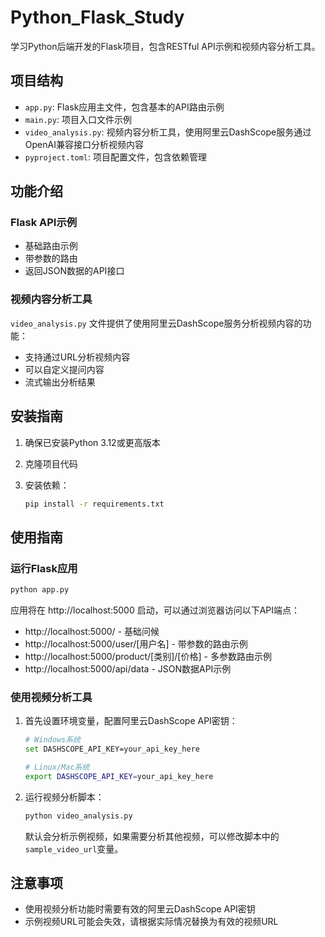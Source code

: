 # Python_Flask_Study
学习Python后端开发的Flask项目，包含RESTful API示例和视频内容分析工具。

## 项目结构
- `app.py`: Flask应用主文件，包含基本的API路由示例
- `main.py`: 项目入口文件示例
- `video_analysis.py`: 视频内容分析工具，使用阿里云DashScope服务通过OpenAI兼容接口分析视频内容
- `pyproject.toml`: 项目配置文件，包含依赖管理

## 功能介绍

### Flask API示例
- 基础路由示例
- 带参数的路由
- 返回JSON数据的API接口

### 视频内容分析工具
`video_analysis.py` 文件提供了使用阿里云DashScope服务分析视频内容的功能：
- 支持通过URL分析视频内容
- 可以自定义提问内容
- 流式输出分析结果

## 安装指南

1. 确保已安装Python 3.12或更高版本
2. 克隆项目代码
3. 安装依赖：
   
   ```bash
   pip install -r requirements.txt
   ```

## 使用指南

### 运行Flask应用

```bash
python app.py
```

应用将在 http://localhost:5000 启动，可以通过浏览器访问以下API端点：
- http://localhost:5000/ - 基础问候
- http://localhost:5000/user/[用户名] - 带参数的路由示例
- http://localhost:5000/product/[类别]/[价格] - 多参数路由示例
- http://localhost:5000/api/data - JSON数据API示例

### 使用视频分析工具

1. 首先设置环境变量，配置阿里云DashScope API密钥：
   
   ```bash
   # Windows系统
   set DASHSCOPE_API_KEY=your_api_key_here
   
   # Linux/Mac系统
   export DASHSCOPE_API_KEY=your_api_key_here
   ```

2. 运行视频分析脚本：
   
   ```bash
   python video_analysis.py
   ```

   默认会分析示例视频，如果需要分析其他视频，可以修改脚本中的`sample_video_url`变量。

## 注意事项
- 使用视频分析功能时需要有效的阿里云DashScope API密钥
- 示例视频URL可能会失效，请根据实际情况替换为有效的视频URL
